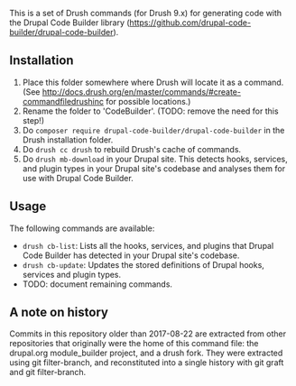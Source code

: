 This is a set of Drush commands (for Drush 9.x) for generating code with the
Drupal Code Builder library
(https://github.com/drupal-code-builder/drupal-code-builder).

## Installation

1. Place this folder somewhere where Drush will locate it as a command. (See
  http://docs.drush.org/en/master/commands/#create-commandfiledrushinc for
  possible locations.)
2. Rename the folder to 'CodeBuilder'. (TODO: remove the need for this step!)
3. Do `composer require drupal-code-builder/drupal-code-builder` in the Drush
  installation folder.
4. Do `drush cc drush` to rebuild Drush's cache of commands.
5. Do `drush mb-download` in your Drupal site. This detects hooks, services, and
  plugin types in your Drupal site's codebase and analyses them for use with
  Drupal Code Builder.

## Usage

The following commands are available:

- `drush cb-list`: Lists all the hooks, services, and plugins that Drupal Code
  Builder has detected in your Drupal site's codebase.
- `drush cb-update`: Updates the stored definitions of Drupal hooks, services
  and plugin types.
- TODO: document remaining commands.

## A note on history

Commits in this repository older than 2017-08-22 are extracted from other
repositories that originally were the home of this command file: the drupal.org
module_builder project, and a drush fork.
They were extracted using git filter-branch, and reconstituted into a single
history with git graft and git filter-branch.

